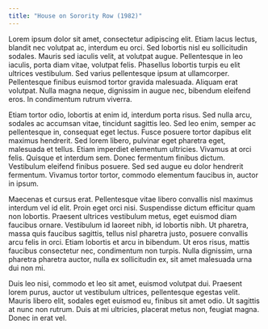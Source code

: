```yaml
---
title: "House on Sorority Row (1982)"
---
```

Lorem ipsum dolor sit amet, consectetur adipiscing elit. Etiam lacus lectus, blandit nec volutpat ac, interdum eu orci. Sed lobortis nisl eu sollicitudin sodales. Mauris sed iaculis velit, at volutpat augue. Pellentesque in leo iaculis, porta diam vitae, volutpat felis. Phasellus lobortis turpis eu elit ultrices vestibulum. Sed varius pellentesque ipsum at ullamcorper. Pellentesque finibus euismod tortor gravida malesuada. Aliquam erat volutpat. Nulla magna neque, dignissim in augue nec, bibendum eleifend eros. In condimentum rutrum viverra.

Etiam tortor odio, lobortis at enim id, interdum porta risus. Sed nulla arcu, sodales ac accumsan vitae, tincidunt sagittis leo. Sed leo enim, semper ac pellentesque in, consequat eget lectus. Fusce posuere tortor dapibus elit maximus hendrerit. Sed lorem libero, pulvinar eget pharetra eget, malesuada et tellus. Etiam imperdiet elementum ultricies. Vivamus at orci felis. Quisque et interdum sem. Donec fermentum finibus dictum. Vestibulum eleifend finibus posuere. Sed sed augue eu dolor hendrerit fermentum. Vivamus tortor tortor, commodo elementum faucibus in, auctor in ipsum.

Maecenas et cursus erat. Pellentesque vitae libero convallis nisl maximus interdum vel id elit. Proin eget orci nisi. Suspendisse dictum efficitur quam non lobortis. Praesent ultrices vestibulum metus, eget euismod diam faucibus ornare. Vestibulum id laoreet nibh, id lobortis nibh. Ut pharetra, massa quis faucibus sagittis, tellus nisl pharetra justo, posuere convallis arcu felis in orci. Etiam lobortis et arcu in bibendum. Ut eros risus, mattis faucibus consectetur nec, condimentum non turpis. Nulla dignissim, urna pharetra pharetra auctor, nulla ex sollicitudin ex, sit amet malesuada urna dui non mi.

Duis leo nisi, commodo et leo sit amet, euismod volutpat dui. Praesent lorem purus, auctor ut vestibulum ultrices, pellentesque egestas velit. Mauris libero elit, sodales eget euismod eu, finibus sit amet odio. Ut sagittis at nunc non rutrum. Duis at mi ultricies, placerat metus non, feugiat magna. Donec in erat vel.